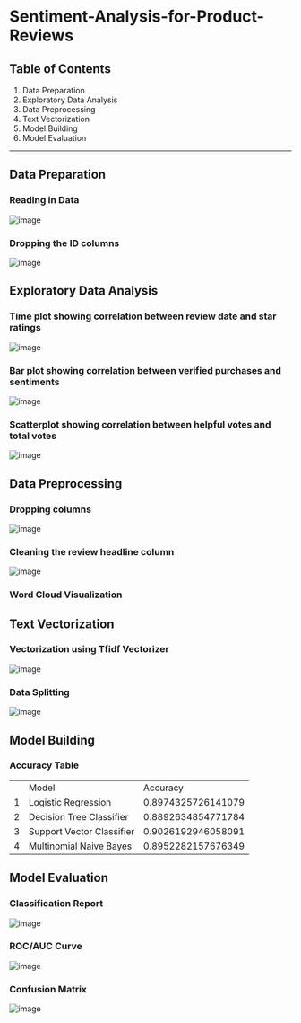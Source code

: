 # Sentiment-Analysis-for-Product-Reviews

## Table of Contents
1. Data Preparation
2. Exploratory Data Analysis
3. Data Preprocessing
4. Text Vectorization
5. Model Building
6. Model Evaluation

<hr/>

## Data Preparation
### Reading in Data </br>
<img alt="image" src="https://github.com/Nalito/Sentiment-Analysis-for-Product-Reviews/blob/main/exports/read.png">

### Dropping the ID columns </br>
<img alt="image" src="https://github.com/Nalito/Sentiment-Analysis-for-Product-Reviews/blob/main/exports/id drop.png">

## Exploratory Data Analysis
### Time plot showing correlation between review date and star ratings </br>
<img alt="image" src="https://github.com/Nalito/Sentiment-Analysis-for-Product-Reviews/blob/main/exports/time plot.png">

### Bar plot showing correlation between verified purchases and sentiments </br>
<img alt="image" src="https://github.com/Nalito/Sentiment-Analysis-for-Product-Reviews/blob/main/exports/bar plot.png">

### Scatterplot showing correlation between helpful votes and total votes </br>
<img alt="image" src="https://github.com/Nalito/Sentiment-Analysis-for-Product-Reviews/blob/main/exports/scatterplot.png">

## Data Preprocessing
### Dropping columns </br>
<img alt="image" src="https://github.com/Nalito/Sentiment-Analysis-for-Product-Reviews/blob/main/exports/other drop.png">

### Cleaning the review headline column </br>
<img alt="image" src="https://github.com/Nalito/Sentiment-Analysis-for-Product-Reviews/blob/main/exports/clean.png">

### Word Cloud Visualization

## Text Vectorization
### Vectorization using Tfidf Vectorizer </br>
<img alt="image" src="https://github.com/Nalito/Sentiment-Analysis-for-Product-Reviews/blob/main/exports/vec.png">

### Data Splitting </br>
<img alt="image" src="https://github.com/Nalito/Sentiment-Analysis-for-Product-Reviews/blob/main/exports/split.png">

## Model Building
### Accuracy Table
<table>
  <th>
    
  <td>Model</td>
    <td>Accuracy</td>
  </th>
  <tr>
    <td>1</td>
    <td>Logistic Regression</td>
    <td>0.8974325726141079</td>
  </tr>
    <tr>
    <td>2</td>
    <td>Decision Tree Classifier</td>
    <td>0.8892634854771784</td>
  </tr>
    <tr>
    <td>3</td>
    <td>Support Vector Classifier</td>
    <td>0.9026192946058091</td>
  </tr>
    <tr>
    <td>4</td>
    <td>Multinomial Naive Bayes</td>
    <td>0.8952282157676349</td>
  </tr>
</table>

## Model Evaluation
### Classification Report </br>
<img alt="image" src="https://github.com/Nalito/Sentiment-Analysis-for-Product-Reviews/blob/main/exports/class.png">

### ROC/AUC Curve </br>
<img alt="image" src="https://github.com/Nalito/Sentiment-Analysis-for-Product-Reviews/blob/main/exports/roc.png">

### Confusion Matrix </br>
<img alt="image" src="https://github.com/Nalito/Sentiment-Analysis-for-Product-Reviews/blob/main/exports/confm.png">
